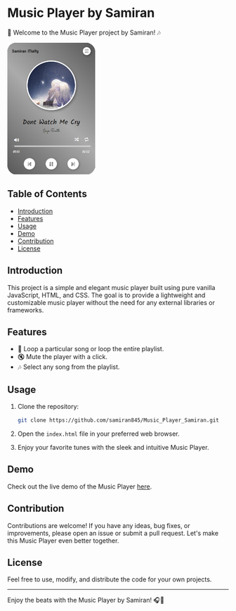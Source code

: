 # Music Player by Samiran

🎵 Welcome to the Music Player project by Samiran! 🎶

<!-- ![Music Player Screenshot](screenshot-2.png) -->

<img src="./screenshot.png" alt="Music Player Screenshot" width="200"/>

## Table of Contents

- [Introduction](#introduction)
- [Features](#features)
- [Usage](#usage)
- [Demo](#demo)
- [Contribution](#contribution)
- [License](#license)

## Introduction

This project is a simple and elegant music player built using pure vanilla JavaScript, HTML, and CSS. The goal is to provide a lightweight and customizable music player without the need for any external libraries or frameworks.

## Features

- 🔄 Loop a particular song or loop the entire playlist.
- 🔇 Mute the player with a click.
- 🎶 Select any song from the playlist.

## Usage

1. Clone the repository:

    ```bash
    git clone https://github.com/samiran845/Music_Player_Samiran.git
    ```

2. Open the `index.html` file in your preferred web browser.

3. Enjoy your favorite tunes with the sleek and intuitive Music Player.

## Demo

Check out the live demo of the Music Player [here](https://samiran845.github.io/Music_Player_Samiran/).

## Contribution

Contributions are welcome! If you have any ideas, bug fixes, or improvements, please open an issue or submit a pull request. Let's make this Music Player even better together.

## License

Feel free to use, modify, and distribute the code for your own projects.

---

Enjoy the beats with the Music Player by Samiran! 🎧🎉